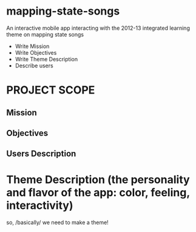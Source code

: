 mapping-state-songs
===================

An interactive mobile app interacting with the 2012-13 integrated learning theme on mapping state songs
* Write Mission
* Write Objectives
* Write Theme Description
* Describe users

# PROJECT SCOPE

Mission
----------
Objectives
----------
Users Description
------

# Theme Description (the personality and flavor of the app: color, feeling, interactivity)
so, /basically/ we need to make a theme!

